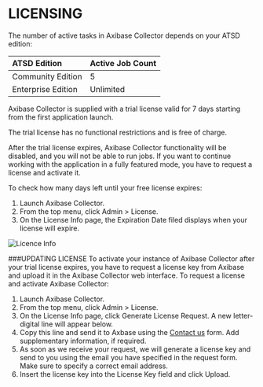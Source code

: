 # LICENSING
The number of active tasks in Axibase Collector depends on your ATSD edition:

| ATSD Edition  | Active Job Count |
|:------------|:-------------|
| Community Edition | 5 |
| Enterprise Edition | Unlimited |

Axibase Collector is supplied with a trial license valid for 7 days starting from the first application launch.

The trial license has no functional restrictions and is free of charge. 

After the trial license expires, Axibase Collector functionality will be disabled, and you will not be able to run jobs. If you want to continue working with the application in a fully featured mode, you have to request a license and activate it.

To check how many days left until your free license expires:

1. Launch Axibase Collector.
2. From the top menu, click Admin > License.
3. On the License Info page, the Expiration Date filed displays when your license will expire.

![Licence Info](http://axibase.com/wp-content/uploads/2016/03/update_license.png)

###UPDATING LICENSE
To activate your instance of Axibase Collector after your trial license expires, you have to request a license key from Axibase and upload it in the Axibase Collector web interface.
To request a license and activate Axibase Collector:

1. Launch Axibase Collector.
2. From the top menu, click Admin > License.
3. On the License Info page, click Generate License Request. A new letter-digital line will appear below.
4. Copy this line and send it to Axbase using the [Contact us](http://axibase.com/feedback/) form. Add supplementary information, if required.
5. As soon as we receive your request, we will generate a license key and send to you using the email you have specified in the request form. Make sure to specify a correct email address.
6. Insert the license key into the License Key field and click Upload.
